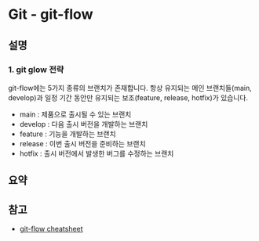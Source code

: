 # Git - git-flow

## 설명

### 1. git glow 전략

git-flow에는 5가지 종류의 브랜치가 존재합니다. 항상 유지되는 메인 브랜치들(main, develop)과 일정 기간 동안만 유지되는 보조(feature, release, hotfix)가 있습니다.

- main : 제품으로 출시될 수 있는 브랜치
- develop : 다음 출시 버전을 개발하는 브랜치
- feature : 기능을 개발하는 브랜치
- release : 이번 출시 버전을 준비하는 브랜치
- hotfix : 출시 버전에서 발생한 버그를 수정하는 브랜치

## 요약

## 참고
- [git-flow cheatsheet](https://danielkummer.github.io/git-flow-cheatsheet/index.ko_KR.html)